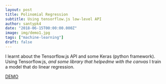 ```yaml
---
layout: post
title: Polinomial Regression
subtitle: Using tensorflow.js low-level API
author: santypk4
date: "2018-06-15T00:00:00.000Z"
image: img/demo1.jpg
tags: ["machine-learning"]
draft: false
---
```


  I learnt about the Tensorflow.js API and some Keras (python framework).
  Using Tensorflow.js, _and some library that helpedme with the canvas_ I train a model that do linear regression. 

  [DEMO](https://santiq.github.io/linear-regression-tensor-flow)
